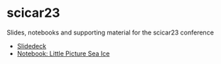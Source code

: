 # scicar23
Slides, notebooks and supporting material for the scicar23 conference

- [Slidedeck]([https://docs.google.com/presentation/d/1ZUxhiTCeah78pEVXIJLKkl0oaeWsUkJKkJHwZQNHBj8/edit?usp=sharing](https://docs.google.com/presentation/d/1ZUxhiTCeah78pEVXIJLKkl0oaeWsUkJKkJHwZQNHBj8/edit?usp=sharing))
- [Notebook: Little Picture Sea Ice](https://github.com/littlepictures/scicar23/blob/main/notebooks/LittlePicture_MeltingPoints.ipynb)
